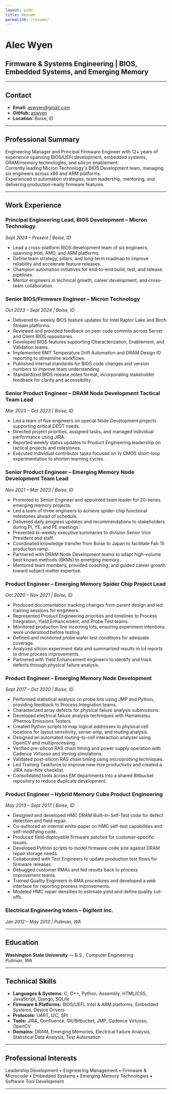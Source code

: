 ```yaml
---
layout: wide
title: Resume
permalink: /resume/
---
```

# Alec Wyen
## Firmware & Systems Engineering | BIOS, Embedded Systems, and Emerging Memory

---

## Contact

- **Email:** [aswyen@gmail.com](mailto:aswyen@gmail.com)
- **GitHub:** [aswyen](https://github.com/aswyen)
- **Location:** Boise, ID

---

## Professional Summary

Engineering Manager and Principal Firmware Engineer with 12+ years of experience spanning BIOS/UEFI development, embedded systems, DRAM/memory technologies, and silicon enablement.  
Currently leading Micron Technology's BIOS Development team, managing six engineers across x86 and ARM platforms.  
Experienced in automation strategies, team leadership, mentoring, and delivering production-ready firmware features.

---

## Work Experience

### Principal Engineering Lead, BIOS Development – Micron Technology  
*Sept 2024 – Present | Boise, ID*
- Lead a cross-platform BIOS development team of six engineers, spanning Intel, AMD, and ARM platforms.
- Define team strategy, pillars, and long-term roadmap to improve reliability and accelerate feature releases.
- Champion automation initiatives for end-to-end build, test, and release pipelines.
- Mentor engineers in technical growth, career development, and cross-team collaboration.

### Senior BIOS/Firmware Engineer – Micron Technology  
*Oct 2023 – Sept 2024 | Boise, ID*
- Delivered bi-weekly BIOS feature updates for Intel Raptor Lake and Birch Stream platforms.
- Reviewed and provided feedback on peer code commits across Server and Client BIOS repositories.
- Developed BIOS features supporting Characterization, Enablement, and Validation teams.
- Implemented RMT Temperature Drift Automation and DRAM Design ID reporting to streamline workflows.
- Published internal standards for BIOS code changes and version numbers to improve team understanding.
- Standardized BIOS release notes format, incorporating stakeholder feedback for clarity and accessibility.

### Senior Product Engineer – DRAM Node Development Tactical Team Lead  
*Mar 2023 – Oct 2023 | Boise, ID*
- Led a team of five engineers on special Node Development projects supporting critical DEGT needs.
- Directed project priorities, assigned tasks, and managed individual performance using JIRA.
- Reported weekly status updates to Product Engineering leadership on tactical projects and milestones.
- Executed individual contributor tasks focused on 1γ CMOS short-loop experimentation to shorten learning cycles.

### Senior Product Engineer – Emerging Memory Node Development Team Lead  
*Nov 2021 – Mar 2023 | Boise, ID*
- Promoted to Senior Engineer and appointed team leader for 20-series emerging memory projects.
- Led a team of three engineers to achieve spider-chip functional milestones ahead of schedule.
- Delivered daily progress updates and recommendations to stakeholders during PI, YE, and PE meetings.
- Presented bi-weekly executive summaries to division Senior Vice President and staff.
- Coordinated knowledge transfer from Boise to Japan to facilitate Fab 15 production ramp.
- Partnered with DRAM Node Development teams to adapt high-volume best known methods (BKMs) to emerging memory.
- Mentored team members, provided coaching, and guided career growth toward subject matter expertise.

### Product Engineer – Emerging Memory Spider Chip Project Lead  
*Oct 2020 – Nov 2021 | Boise, ID*
- Produced documentation tracking changes from parent design and led training sessions for engineers.
- Represented Product Engineering priorities and timelines to Process Integration, Yield Enhancement, and Probe Test teams.
- Monitored production line incoming lots, ensuring experiment intentions were understood before testing.
- Defined and monitored probe wafer test conditions for adequate coverage.
- Analyzed silicon experiment data and summarized results in lot reports to drive process improvements.
- Partnered with Yield Enhancement engineers to identify and track defects through physical failure analysis.

### Product Engineer – Emerging Memory Node Development  
*Sept 2017 – Oct 2020 | Boise, ID*
- Performed statistical analysis on probe lots using JMP and Python, providing feedback to Process Integration teams.
- Characterized array defects for physical failure analysis submissions.
- Developed electrical failure analysis techniques with Hamamatsu iPhemos Emissions Testers.
- Created Python scripts to map logical addresses to physical cell locations for layout sensitivity, sense-amp, and routing analysis.
- Designed an automated routing-to-cell interaction analyzer using OpenCV and multiprocessing.
- Verified pre-silicon RAS chain timing and power supply operation with Cadence Virtuoso and Verilog simulations.
- Validated post-silicon RAS chain timing using microprobing techniques.
- Led Training Taskforce to improve new-hire productivity and created a JIRA new-hire checklist.
- Consolidated tools across EM departments into a shared Bitbucket repository to reduce duplicate development.

### Product Engineer – Hybrid Memory Cube Product Engineering  
*May 2013 – Sept 2017 | Boise, ID*
- Designed and developed HMC DRAM Built-In-Self-Test code for defect detection and field repair.
- Co-authored an internal white-paper on HMC self-test capabilities and self-modifying code.
- Produced field-deployable firmware patches for customer-specific issues.
- Developed Python scripts to model firmware code size against DRAM repair storage needs.
- Collaborated with Test Engineers to update production test flows for firmware releases.
- Debugged customer RMAs and fed results back to process improvement teams.
- Trained Quality Engineers in RMA procedures and developed a web interface for reporting process improvements.
- Modeled HMC repair densities to estimate yield and define quality cut-offs.

### Electrical Engineering Intern – Digilent Inc.  
*Jan 2012 – May 2013 | Pullman, WA*

---

## Education

**Washington State University** — B.S., Computer Engineering  
*Pullman, WA*

---

## Technical Skills

- **Languages & Systems:** C, C++, Python, Assembly, HTML/CSS, JavaScript, Django, SQLite
- **Firmware & Platforms:** BIOS/UEFI, Intel & ARM platforms, Embedded Systems, Device Drivers
- **Protocols:** UART, I2C, SPI
- **Tools:** JIRA, Confluence, Git/Bitbucket, JMP, Cadence Virtuoso, OpenCV
- **Domains:** DRAM, Emerging Memories, Electrical Failure Analysis, Statistical Data Analysis, Test Automation

---

## Professional Interests

Leadership Development • Engineering Management • Firmware & Microcode • Embedded Systems • Emerging Memory Technologies • Software Tool Development

---
